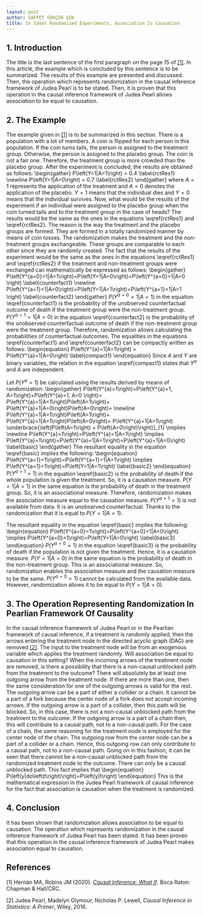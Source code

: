 ```yaml
---
layout: post
author: SAFFET GÖKÇEN ŞEN
title: In Ideal Randomized Experiments, Association Is Causation
--- 
```

## 1. Introduction 
The title is the last sentence of the first paragraph on the page 15 of 
<a href="#whatif">[1]</a>. In this article, the example which is concluded by 
this sentence is to be summarized. The results of this example are presented 
and discussed. Then, the operation which represents randomization in the causal 
inference framework of Judea Pearl is to be stated. Then, it is proven that this 
operation in the causal inference framework of Judea Pearl allows association to 
be equal to causation.

## 2. The Example <a name="secondSection"><a/>
The example given in <a href="#whatif">[1]</a> is to be summarized in this 
section. There is a population with a lot of members. A coin is flipped for each 
person in this population. If the coin turns tails, the person is assigned to 
the treatment group. Otherwise, the person is assigned to the placebo group. The 
coin is not a fair one. Therefore, the treatment group is more crowded than 
the placebo group. After the experiment is concluded, the results are obtained 
as follows: 
\begin{gather}
	P\left(Y=1|A=1\right) = 0.4 \label{rctRes1} \newline
	P\left(Y=1|A=0\right) = 0.7 \label{rctRes2}
\end{gather} 
where $A=1$ represents the application of the treatment and $A=0$ denotes the 
application of the placebo. $Y=1$ means that the individual dies and $Y=0$ means 
that the individual survives. Now, what would be the results of the experiment 
if an individual were assigned to the placebo group when the coin turned tails 
and to the treatment group in the case of heads? The results would be the same as 
the ones in the equations \eqref{rctRes1} and \eqref{rctRes2}. The reason is the 
way the treatment and the placebo groups are formed. They are formed in a totally 
randomized manner by means of coin tosses. The randomization makes the treatment 
and the non-treatment groups exchangeable. These groups are comparable to each 
other since they are randomly created. The fact that the results of the 
experiment would be the same as the ones in the equations \eqref{rctRes1} and 
\eqref{rctRes2} if the treatment and non-treatment groups were exchanged can 
mathematically be expressed as follows:
\begin{gather} 
	P\left(Y^{a=0}=1|A=1\right)=P\left(Y=1|A=0\right)=P\left(Y^{a=0}=1|A=0
	\right)  \label{counterfact1}
\newline 
	P\left(Y^{a=1}=1|A=0\right)=P\left(Y=1|A=1\right)=P\left(Y^{a=1}=1|A=1
	\right) \label{counterfact2}
\end{gather}
$P\left(Y^{a=0}=1|A=1\right)$ in the equation \eqref{counterfact1} is the 
probability of the unobserved  counterfactual outcome of death if the treatment 
group were the non-treatment group. $P\left(Y^{a=1}=1|A=0\right)$ in the equation 
\eqref{counterfact2} is the probability of the unobserved counterfactual outcome 
of death if the non-treatment group were the treatment group. Therefore, 
randomization allows calculating the probabilities of counterfactual outcomes. 
The equalities in the equations \eqref{counterfact1} and \eqref{counterfact2} 
can be compactly written as follows: 
\begin{equation}
	P\left(Y^{a}=1|A=1\right) = P\left(Y^{a}=1|A=0\right) 
	\label{compact1}
\end{equation} 
Since $A$ and $Y$ are binary variables, the relation in the equation 
\eqref{compact1} states that $Y^{a}$ and $A$ are independent. 

Let $P\left(Y^{a}=1\right)$ be calculated using the results derived by means of 
randomization:
\begin{gather} 
	P\left(Y^{a}=1\right)=P\left(Y^{a}=1, A=1\right)+P\left(Y^{a}=1, A=0
	\right)=
	P\left(Y^{a}=1|A=1\right)P\left(A=1\right)+
	P\left(Y^{a}=1|A=0\right)P\left(A=0\right)= \newline
	P\left(Y^{a}=1|A=1\right)P\left(A=1\right)+
	P\left(Y^{a}=1|A=1\right)P\left(A=0\right)=
	P\left(Y^{a}=1|A=1\right) \underbrace{\left(P\left(A=1\right) +
	P\left(A=0\right)\right)}_{1} \implies \newline 
	P\left(Y^{a}=1\right)=P\left(Y^{a}=1|A=1\right) \implies 
	P\left(Y^{a}=1\right)=P\left(Y^{a}=1|A=1\right)=P\left(Y^{a}=1|A=0\right) 
	\label{basic}
\end{gather}
The resultant equality in the equation \eqref{basic} implies the following: 
\begin{equation}
	P\left(Y^{a=1}=1\right)=P\left(Y^{a=1}=1|A=1\right) \implies 
	P\left(Y^{a=1}=1\right)=P\left(Y=1|A=1\right) 
	\label{basic2}
\end{equation} 
$P\left(Y^{a=1}=1\right)$ in the equation \eqref{basic2} is the probability of 
death if the whole population is given the treatment. So, it is a causation 
measure. $P\left(Y=1|A=1\right)$ in the same equation is the probability of death 
in the treatment group. So, it is an associational measure. Therefore, 
randomization makes the association measure equal to the causation measure. 
$P\left(Y^{a=1}=1\right)$ is not available from data. It is an unobserved 
counterfactual. Thanks to the randomization that it is equal to 
$P\left(Y=1|A=1\right)$.

The resultant equality in the equation \eqref{basic} implies the following: 
\begin{equation} 
	P\left(Y^{a=0}=1\right)=P\left(Y^{a=0}=1|A=0\right) \implies 
	P\left(Y^{a=0}=1\right)=P\left(Y=1|A=0\right) 
	\label{basic3}
\end{equation}
$P\left(Y^{a=0}=1\right)$ in the equation \eqref{basic3} is the probability of 
death if the population is not given the treatment. Hence, it is a causation 
measure. $P\left(Y=1|A=0\right)$ in the same equation is the probability of 
death in the non-treatment group. This is an associational measure. So, 
randomization enables the association measure and the causation measure to be 
the same. $P\left(Y^{a=0}=1\right)$ cannot be calculated from the available data. 
However, randomization allows it to be equal to $P\left(Y=1|A=0\right)$. 

## 3. The Operation Representing Randomization In Pearlian Framework Of Causality <a name="thirdSection"></a>
In the causal inference framework of Judea Pearl or in the Pearlian framework of 
causal inference, if a treatment is randomly applied, then the arrows entering 
the treatment node in the directed acyclic graph (DAG) are removed 
<a href="#primer">[2]</a>. The input to the treatment node will be from an 
exogenous variable which applies the treatment randomly. Will association be 
equal to causation in this setting? When the incoming arrows of the treatment 
node are removed, is there a possibility that there is a non-causal unblocked 
path from the treatment to the outcome? There will absolutely be at least one 
outgoing arrow from the treatment node. If there are more than one, then the same 
consideration for one of the outgoing arrows is valid for the rest. The outgoing 
arrow can be a part of either a collider or a chain. It cannot be a part of a 
fork because the center node of a fork does not accept incoming arrows. If the 
outgoing arrow is a part of a collider, then this path will be blocked. So, in 
this case, there is not a non-causal unblocked path from the treatment to 
the outcome. If the outgoing arrow is a part of a chain then, this will contribute 
to a causal path, not to a non-causal path. For the case of a chain, the same 
reasoning for the treatment node is employed for the center node of the chain. 
The outgoing row from the center node can be a part of a collider or a chain. 
Hence, this outgoing row can only contribute to a causal path, not to a 
non-causal path. Going on in this fashion, it can be seen that there cannot be 
a non-causal unblocked path from the randomized treatment node to the outcome. 
There can only be a causal unblocked path. This fact implies that 
\begin{equation}
	P\left(y|do\left(t\right)\right)=P\left(y|t\right)
\end{equation}
This is the mathematical expression in the Judea Pearl framework of causal inference for the fact that association is causation when the treatment is 
randomized. 

## 4. Conclusion 
It has been shown that randomization allows association to be equal to causation. 
The operation which represents randomization in the causal inference framework of 
Judea Pearl has been stated. It has been proven that this operation in the causal 
inference framework of Judea Pearl makes association equal to causation.

## References
<span id="whatif"> [1] Hernán MA, Robins JM (2020). [*Causal Inference: What If*](https://www.hsph.harvard.edu/miguel-hernan/causal-inference-book/). Boca Raton: Chapman & Hall/CRC. </span>

<span id="primer"> [2] Judea Pearl, Madelyn Glymour, Nicholas P. Lewell, *Causal Inference in Statistics: A Primer*, Wiley, 2016.</span>
